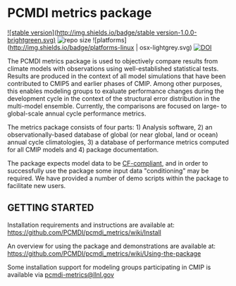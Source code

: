 PCMDI metrics package
======
[![stable version](http://img.shields.io/badge/stable version-1.0.0-brightgreen.svg)](https://github.com/PCMDI/pcmdi_metrics/releases/tag/1.0.0)
![repo size](https://reposs.herokuapp.com/?path=PCMDI/pcmdi_metrics)
![platforms](http://img.shields.io/badge/platforms-linux | osx-lightgrey.svg)
[![DOI](http://img.shields.io/badge/DOI-10.5281/zenodo.xxxxx-orange.svg)](http://doi.org/10.5281/zenodo.xxxxx)

The PCMDI metrics package is used to objectively compare results from climate models with observations using well-established statistical tests. Results are produced in the context of all model simulations that have been contributed to CMIP5 and earlier phases of CMIP.  Among other purposes, this enables modeling groups to exaluate performance changes during the development cycle in the context of the structural error distribution in the multi-model ensemble. Currently, the comparisons are focused on large- to global-scale annual cycle performance metrics.

The metrics package consists of four parts: 1) Analysis software, 2) an observationally-based database of global (or near global, land or ocean) annual cycle climatologies, 3) a database of performance metrics computed for all CMIP models and 4) package documentation.

The package expects model data to be [CF-compliant](http://cfconventions.org/), and in order to successfully use the package some input data "conditioning" may be required. We have provided a number of demo scripts within the package to facilitate new users.

GETTING STARTED
----------------

Installation requirements and instructions are available at: https://github.com/PCMDI/pcmdi_metrics/wiki/Install

An overview for using the package and demonstrations are available at: https://github.com/PCMDI/pcmdi_metrics/wiki/Using-the-package

Some installation support for modeling groups participating in CMIP is available via pcmdi-metrics@llnl.gov